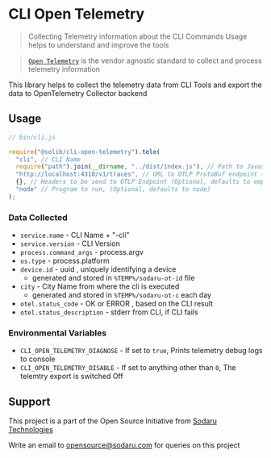 # CLI Open Telemetry

> Collecting Telemetry information about the CLI Commands Usage helps to understand and improve the tools

> [`Open Telemetry`](https://opentelemetry.io/) is the vendor agnostic standard to collect and process telemetry information

This library helps to collect the telemetry data from CLI Tools and export the data to OpenTelemetry Collector backend

## Usage

```javascript
// bin/cli.js

require("@solib/cli-open-telemetry").tele(
  "cli", // CLI Name
  require("path").join(__dirname, "../dist/index.js"), // Path to Javascript File, CLI Entry point
  "http://localhost:4318/v1/traces", // URL to OTLP ProtoBuf endpoint (Optional, defaults to http://localhost:4318/v1/traces)
  {}, // Headers to be send to OTLP Endpoint (Optional, defaults to emptry object)
  "node" // Program to run, (Optional, defaults to node)
);
```

### Data Collected

- `service.name` - CLI Name + "-cli"
- `service.version` - CLI Version
- `process.command_args` - process.argv
- `os.type` - process.platform
- `device.id` - uuid , uniquely identifying a device
  - generated and stored in `%TEMP%/sodaru-ot-id` file
- `city` - City Name from where the cli is executed
  - generated and stored in `%TEMP%/sodaru-ot-c` each day
- `otel.status_code` - OK or ERROR , based on the CLI result
- `otel.status_description` - stderr from CLI, if CLI fails

### Environmental Variables

- `CLI_OPEN_TELEMETRY_DIAGNOSE` - If set to `true`, Prints telemetry debug logs to console
- `CLI_OPEN_TELEMETRY_DISABLE` - If set to anything other than `0`, The telemtry export is switched Off

## Support

This project is a part of the Open Source Initiative from [Sodaru Technologies](https://sodaru.com)

Write an email to opensource@sodaru.com for queries on this project
